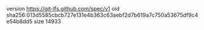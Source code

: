 version https://git-lfs.github.com/spec/v1
oid sha256:013d5585cbcb727e131e4b363c63aebf2d7b619a7c750a53675df9c4e54b8dd5
size 14933
